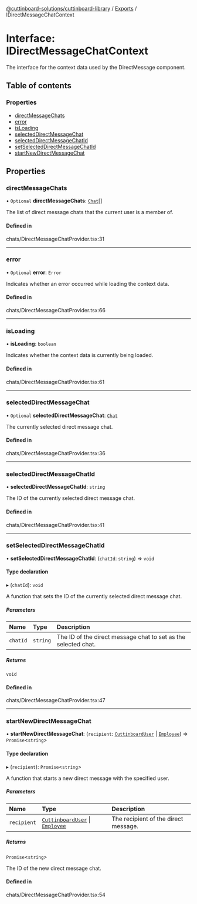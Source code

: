 [@cuttinboard-solutions/cuttinboard-library](../README.md) / [Exports](../modules.md) / IDirectMessageChatContext

# Interface: IDirectMessageChatContext

The interface for the context data used by the DirectMessage component.

## Table of contents

### Properties

- [directMessageChats](IDirectMessageChatContext.md#directmessagechats)
- [error](IDirectMessageChatContext.md#error)
- [isLoading](IDirectMessageChatContext.md#isloading)
- [selectedDirectMessageChat](IDirectMessageChatContext.md#selecteddirectmessagechat)
- [selectedDirectMessageChatId](IDirectMessageChatContext.md#selecteddirectmessagechatid)
- [setSelectedDirectMessageChatId](IDirectMessageChatContext.md#setselecteddirectmessagechatid)
- [startNewDirectMessageChat](IDirectMessageChatContext.md#startnewdirectmessagechat)

## Properties

### directMessageChats

• `Optional` **directMessageChats**: [`Chat`](../classes/Chat.md)[]

The list of direct message chats that the current user is a member of.

#### Defined in

chats/DirectMessageChatProvider.tsx:31

___

### error

• `Optional` **error**: `Error`

Indicates whether an error occurred while loading the context data.

#### Defined in

chats/DirectMessageChatProvider.tsx:66

___

### isLoading

• **isLoading**: `boolean`

Indicates whether the context data is currently being loaded.

#### Defined in

chats/DirectMessageChatProvider.tsx:61

___

### selectedDirectMessageChat

• `Optional` **selectedDirectMessageChat**: [`Chat`](../classes/Chat.md)

The currently selected direct message chat.

#### Defined in

chats/DirectMessageChatProvider.tsx:36

___

### selectedDirectMessageChatId

• **selectedDirectMessageChatId**: `string`

The ID of the currently selected direct message chat.

#### Defined in

chats/DirectMessageChatProvider.tsx:41

___

### setSelectedDirectMessageChatId

• **setSelectedDirectMessageChatId**: (`chatId`: `string`) => `void`

#### Type declaration

▸ (`chatId`): `void`

A function that sets the ID of the currently selected direct message chat.

##### Parameters

| Name | Type | Description |
| :------ | :------ | :------ |
| `chatId` | `string` | The ID of the direct message chat to set as the selected chat. |

##### Returns

`void`

#### Defined in

chats/DirectMessageChatProvider.tsx:47

___

### startNewDirectMessageChat

• **startNewDirectMessageChat**: (`recipient`: [`CuttinboardUser`](../classes/CuttinboardUser.md) \| [`Employee`](../classes/Employee.md)) => `Promise`<`string`\>

#### Type declaration

▸ (`recipient`): `Promise`<`string`\>

A function that starts a new direct message with the specified user.

##### Parameters

| Name | Type | Description |
| :------ | :------ | :------ |
| `recipient` | [`CuttinboardUser`](../classes/CuttinboardUser.md) \| [`Employee`](../classes/Employee.md) | The recipient of the direct message. |

##### Returns

`Promise`<`string`\>

The ID of the new direct message chat.

#### Defined in

chats/DirectMessageChatProvider.tsx:54
